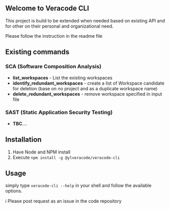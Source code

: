 ## Welcome to Veracode CLI

This project is build to be extended when needed based on existing API and for other on their personal and organizational need.

Please follow the instruction in the readme file

## Existing commands
### SCA (Software Composition Analysis)
- __list_workspaces__ - List the existing workspaces
- __identify_redundant_workspaces__ - create a list of Workspace candidate for deletion (base on no project and as a duplicate workspace name)
- __delete_redundant_workspaces__ - remove workspace specified in input file

### SAST (Static Application Security Testing)
- __TBC__....

## Installation

1. Have Node and NPM install
2. Execute `npm install -g @ylveracode/veracode-cli`

## Usage
simply type `veracode-cli --help` in your shell and follow the available options.


:information_source: Please post request as an issue in the code repository
